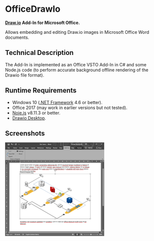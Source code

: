 # OfficeDrawIo
**[Draw.io](https://about.draw.io/) Add-In for Microsoft Office.**

Allows embedding and editing Draw.io images in Microsoft Office Word documents.

Technical Description
-----------
The Add-In is implemented as an Office VSTO Add-In in C# and some Node.js code (to perform accurate background offline rendering of the Drawio file format).

Runtime Requirements
--------------------
- Windows 10 ([.NET Framework](https://dotnet.microsoft.com/download/dotnet-framework) 4.6 or better).
- Office 2017 (may work in earlier versions but not tested).
- [Noje.js](https://nodejs.org/) v8.11.3 or better.
- [Drawio Desktop](https://about.draw.io/integrations/).

Screenshots
-----------
[![raspikey-diagram](screen1_tn.png)](screen1.png)

